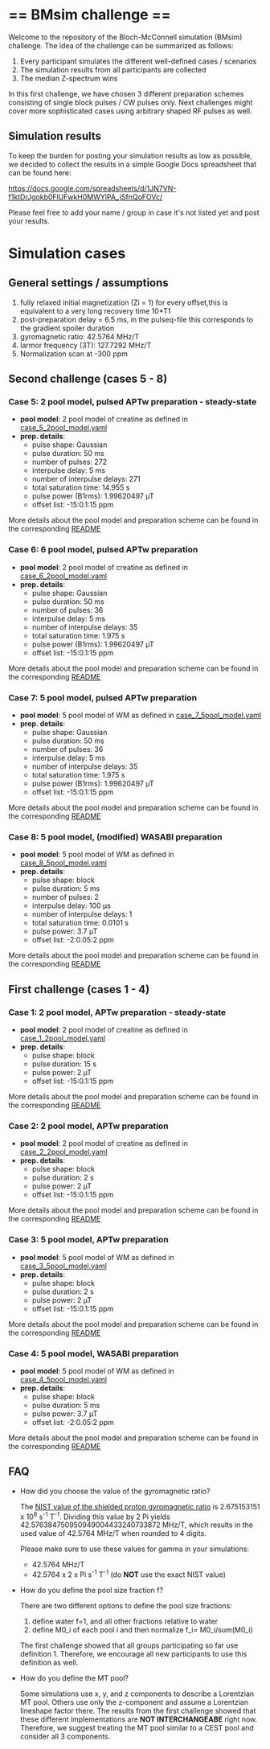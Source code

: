 # == BMsim challenge ==

Welcome to the repository of the Bloch-McConnell simulation (BMsim) challenge.
The idea of the challenge can be summarized as follows:

  1) Every participant simulates the different well-defined cases / scenarios
  2) The simulation results from all participants are collected
  3) The median Z-spectrum wins

In this first challenge, we have chosen 3 different preparation schemes consisting of single block pulses / CW pulses only. Next challenges might cover more sophisticated cases using arbitrary shaped RF pulses as well.

## Simulation results

To keep the burden for posting your simulation results as low as possible, we decided to collect the results in a simple
Google Docs spreadsheet that can be found here:

<https://docs.google.com/spreadsheets/d/1JN7VN-f1ktDrJgokb0FlUFwkH0MWYlPA_jSfnQoFOVc/>

Please feel free to add your name / group in case it's not listed yet and post your results.

# Simulation cases

## General settings / assumptions

  1) fully relaxed initial magnetization (Zi = 1) for every offset,this is equivalent to a very long recovery time 10*T1
  2) post-preparation delay = 6.5 ms, in the pulseq-file this corresponds to the gradient spoiler duration
  3) gyromagnetic ratio: 42.5764 MHz/T
  4) larmor frequency (3T): 127.7292 MHz/T  
  5) Normalization scan at -300 ppm

## Second challenge (cases 5 - 8)

### Case 5: 2 pool model, pulsed APTw preparation - steady-state

- **pool model**: 2 pool model of creatine as defined in [case_5_2pool_model.yaml](/case_5/case_5_2pool_model.yaml)
- **prep. details**:
  - pulse shape: Gaussian
  - pulse duration: 50 ms
  - number of pulses: 272
  - interpulse delay: 5 ms
  - number of interpulse delays: 271
  - total saturation time: 14.955 s
  - pulse power (B1rms): 1.99620497 µT
  - offset list: -15:0.1:15 ppm

More details about the pool model and preparation scheme can be found in the corresponding [README](/case_5/README.md)

### Case 6: 6 pool model, pulsed APTw preparation

- **pool model**: 2 pool model of creatine as defined in [case_6_2pool_model.yaml](/case_6/case_6_2pool_model.yaml)
- **prep. details**:
  - pulse shape: Gaussian
  - pulse duration: 50 ms
  - number of pulses: 36
  - interpulse delay: 5 ms
  - number of interpulse delays: 35
  - total saturation time: 1.975 s
  - pulse power (B1rms): 1.99620497 µT
  - offset list: -15:0.1:15 ppm

More details about the pool model and preparation scheme can be found in the corresponding [README](/case_6/README.md)

### Case 7: 5 pool model, pulsed APTw preparation

- **pool model**: 5 pool model of WM as defined in [case_7_5pool_model.yaml](/case_7/case_7_5pool_model.yaml)
- **prep. details**:
  - pulse shape: Gaussian
  - pulse duration: 50 ms
  - number of pulses: 36
  - interpulse delay: 5 ms
  - number of interpulse delays: 35
  - total saturation time: 1.975 s
  - pulse power (B1rms): 1.99620497 µT
  - offset list: -15:0.1:15 ppm

More details about the pool model and preparation scheme can be found in the corresponding [README](/case_7/README.md)

### Case 8: 5 pool model, (modified) WASABI preparation

- **pool model**: 5 pool model of WM as defined in [case_8_5pool_model.yaml](/case_8/case_8_5pool_model.yaml)
- **prep. details**:
  - pulse shape: block
  - pulse duration: 5 ms
  - number of pulses: 2
  - interpulse delay: 100 µs
  - number of interpulse delays: 1
  - total saturation time: 0.0101 s
  - pulse power: 3.7 µT
  - offset list: -2:0.05:2 ppm

More details about the pool model and preparation scheme can be found in the corresponding [README](/case_8/README.md)

## First challenge (cases 1 - 4)

### Case 1: 2 pool model, APTw preparation - steady-state

- **pool model**: 2 pool model of creatine as defined in [case_1_2pool_model.yaml](/case_1/case_1_2pool_model.yaml)
- **prep. details**:
  - pulse shape: block
  - pulse duration: 15 s
  - pulse power: 2 µT
  - offset list: -15:0.1:15 ppm

More details about the pool model and preparation scheme can be found in the corresponding [README](/case_1/README.md)

### Case 2: 2 pool model, APTw preparation

- **pool model**: 2 pool model of creatine as defined in [case_2_2pool_model.yaml](/case_2/case_2_2pool_model.yaml)
- **prep. details**:
  - pulse shape: block
  - pulse duration: 2 s
  - pulse power: 2 µT
  - offset list: -15:0.1:15 ppm

More details about the pool model and preparation scheme can be found in the corresponding [README](/case_2/README.md)

### Case 3: 5 pool model, APTw preparation

- **pool model**: 5 pool model of WM as defined in [case_3_5pool_model.yaml](/case_3/case_3_5pool_model.yaml)
- **prep. details**:
  - pulse shape: block
  - pulse duration: 2 s
  - pulse power: 2 µT
  - offset list: -15:0.1:15 ppm

More details about the pool model and preparation scheme can be found in the corresponding [README](/case_3/README.md)

### Case 4: 5 pool model, WASABI preparation

- **pool model**: 5 pool model of WM as defined in [case_4_5pool_model.yaml](/case_4/case_4_5pool_model.yaml)
- **prep. details**:
  - pulse shape: block
  - pulse duration: 5 ms
  - pulse power: 3.7 µT
  - offset list: -2:0.05:2 ppm

More details about the pool model and preparation scheme can be found in the corresponding [README](/case_4/README.md)

## FAQ

- How did you choose the value of the gyromagnetic ratio?

  The [NIST value of the shielded proton gyromagnetic ratio](https://physics.nist.gov/cgi-bin/cuu/Value?gammapp) is
  2.675153151 x 10<sup>8</sup> s<sup>-1</sup> T<sup>-1</sup>. Dividing this value by 2 Pi yields 42.576384750950949004433240733872 MHz/T, which results
  in the used value of 42.5764 MHz/T when rounded to 4 digits.

  Please make sure to use these values for gamma in your simulations:

  - 42.5764 MHz/T
  - 42.5764 x 2 x Pi s<sup>-1</sup> T<sup>-1</sup> (do **NOT** use the exact NIST value)

- How do you define the pool size fraction f?

  There are two different options to define the pool size fractions:
  1) define water f=1, and all other fractions relative to water
  2) define M0_i of each pool i and then normalize f_i= M0_i/sum(M0_i)

  The first challenge showed that all groups participating so far use definition 1. Therefore, we encourage all new participants to use this definition as well.

- How do you define the MT pool?

  Some simulations use x, y, and z components to describe a Lorentzian MT pool.
  Others use only the z-component and assume a Lorentzian lineshape factor there.
  The results from the first challenge showed that these different implementations are **NOT INTERCHANGEABE** right now. Therefore, we suggest treating the MT pool similar to a CEST pool and consider all 3 components.
